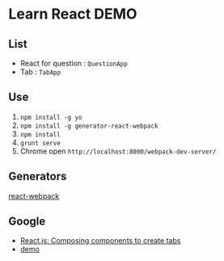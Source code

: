 # Learn React DEMO

## List

 - React for question : `QuestionApp`
 - Tab : `TabApp`

## Use
 1. `npm install -g yo `
 2. `npm install -g generator-react-webpack`
 3. `npm install`
 4. `grunt serve`
 5. Chrome open `http://localhost:8000/webpack-dev-server/`

## Generators

 [react-webpack](https://github.com/newtriks/generator-react-webpack)

## Google

 - [React.js: Composing components to create tabs](http://stackoverflow.com/questions/20872632/react-js-composing-components-to-create-tabs)
  - [demo](http://jsfiddle.net/NV/5YRG9/)
